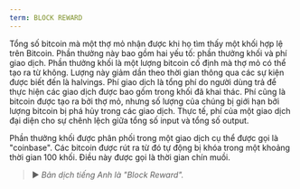 ```yaml
---
term: BLOCK REWARD
---
```


Tổng số bitcoin mà một thợ mỏ nhận được khi họ tìm thấy một khối hợp lệ trên Bitcoin. Phần thưởng này bao gồm hai yếu tố: phần thưởng khối và phí giao dịch. Phần thưởng khối là một lượng bitcoin cố định mà thợ mỏ có thể tạo ra từ không. Lượng này giảm dần theo thời gian thông qua các sự kiện được biết đến là halvings. Phí giao dịch là tổng phí do người dùng trả để thực hiện các giao dịch được bao gồm trong khối đã khai thác. Phí cũng là bitcoin được tạo ra bởi thợ mỏ, nhưng số lượng của chúng bị giới hạn bởi lượng bitcoin bị phá hủy trong các giao dịch. Thực tế, phí của một giao dịch đại diện cho sự chênh lệch giữa tổng số input và tổng số output.

Phần thưởng khối được phân phối trong một giao dịch cụ thể được gọi là "coinbase". Các bitcoin được rút ra từ đó tự động bị khóa trong một khoảng thời gian 100 khối. Điều này được gọi là thời gian chín muồi.

> ► *Bản dịch tiếng Anh là "Block Reward".*